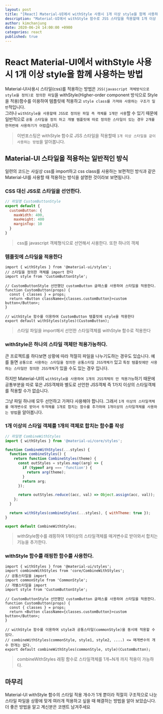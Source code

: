 ```yaml
---
layout: post
title: "[React] Material-UI에서 withStyle 사용시 1개 이상 style을 함께 사용하는 방법"
description: "Material-UI에서 withStyle 함수로 JSS 스타일을 적용할때 1개 이상 스타일을 같이 사용하는 방법을 알아봅니다."
author: kimchanjung
date: 2020-06-24 14:00:00 +0900
categories: react
published: true
---
```


# React Material-UI에서 withStyle 사용시 1개 이상 style을 함께 사용하는 방법
Material-UI사용시 스타일(css)를 적용하는 방법은 `JSS(javascript 객체방식으로 style을 정의)로 정의한 파일`을 withStyle(Higher-order component 방식으로 Style을 적용)함수를 이용하여 템플릿에 적용하고 `style class를 가져와 사용하는 구조가 일반`적입니다.  
그러나 `withStyle을 사용할때 JSS로 정의된 파일 즉 객체를 1개만 사용`할 수 있기 때문에 일반적으로 `공통 스타일을 정의 하고 개별 템플릿에 따로 정의한 스타일이 있는 경우 2개를 한꺼번에 사용하기가 어렵`습니다. 
> 이번포스팅은 withStyle 함수로 JSS 스타일을 적용할때 `1개 이상 스타일을 같이 사용하는 방법`을 알아봅니다.

## Material-UI 스타일을 적용하는 일반적인 방식
일련의 코드는 사실상 css를 import하고 css class를 사용하는 보편적인 방식과 같은 Material-UI를 사용할 때 적용하는 방식을 설명한 것이라보 보면됩니다.  

### CSS 대신 JSS로 스타일을 선언한다.
```javascript
// 파일명 CustomButtonStyle
export default {
  customButton: {
    maxWidth: 400,
    maxHeight: 400
    marginTop: 10
  }
}
```
> css를 javascript 객체형식으로 선언해서 사용한다. 또한 하나의 객체

### 템플릿에 스타일을 적용한다
```react
import { withStyles } from '@material-ui/styles';
// 스타일을 정의한 객체를 import 한다
import style from 'CustomButtonStyle';

// CustomButtonStyle 선언했던 customButton 글래스를 사용하여 스타일을 적용한다.
function CustomButton(props) {
  const { classes } = props;
  return <Button className={classes.customButton}>custom button</Button>;
}

// withStyle 함수를 이용하여 CustomButton 템플릿에 style을 적용한다
export default withStyles(styles)(CustomButton);
```
> 스타일 파일을 import해서 선언한 스타일객체를 withStyle 함수로 적용한다 

### withStyle은 하나의 스타일 객체만 적용가능하다.
큰 프로젝트를 하다보면 상황에 따라 적절히 파일을 나누기도하는 경우도 있습니다. 예를 들면 `공통으로 사용하는 스타일을 정의한 공통스타일 JSS객체가` 있고 `특정 템플릿에만 사용하는 스타일만 정의한 JSS객체`가 있을 수도 있는 경우 입니다.  

하지만 Material-UI의 `withStyle을 사용하여 1개의 JSS객체의 만 적용가능`하기 때문에 공통부분을 따로 묶은 JSS객체와 별도로 선언한 JSS객체 즉 1가지 이상의 스타일객체를 적용할 수가 없습니다.  

그냥 파일 하나에 모두 선언하고 가져다 사용해야 합니다. 그래서 `1개 이상의 스타일객체를 매개변수로 받아서 두객체를 1개로 합치는 함수를 추가하여 1개이상의 스타일객체를 사용하는 방법`을 알아봅니다.

### 1개 이상의 스타일 객체를 1개의 객체로 합치는 함수를 작성
```javascript
// 파일명 CombineWithStyles 
import { withStyles } from '@material-ui/core/styles';

function CombineWithStyles(...styles) {
  function combineStyles() {
    return function CombineStyles(theme) {
      const outStyles = styles.map((arg) => {
        if (typeof arg === 'function') {
          return arg(theme);
        }
        return arg;
      });
      
      return outStyles.reduce((acc, val) => Object.assign(acc, val));
    };
  }
  
  return withStyles(combineStyles(...styles), { withTheme: true });
}

export default CombineWithStyles;
```
> withStyle함수를 래핑하여 1개이상의 스타일객체를 매겨변수로 받아와서 합치는 기능을 추가한다.

### withStyle 함수를 래핑한 함수를 사용한다.
```react
import { withStyles } from '@material-ui/styles';
import combineWithStyles from 'core/CombineWithStyles';
// 공통스타일을 import
import commonStyle from 'CommonStyle';
// 개별스타일을 import
import style from 'CustomButtonStyle';

// CustomButtonStyle 선언했던 customButton 글래스를 사용하여 스타일을 적용한다.
function CustomButton(props) {
  const { classes } = props;
  return <Button className={classes.customButton}>custom button</Button>;
}

// withStyle 함수를 이용하여 style과 공통스타일(commonStyle)을 동시에 적용할 수 있다.
// combineWithStyles(commonStyle, style1, style2, ....) <= 매개변수의 개수 한개는 없다.
export default combineWithStyles(commonStyle, style)(CustomButton);
```
> combineWithStyles 래핑 함수로 스타일객체를 1개~N개 까지 적용이 가능하다.


## 마무리
Material-UI withStyle 함수의 스타일 적용 개수가 1개 뿐이라 적절히 구조적으로 나눈 스타일 파일을 상황에 맞게 여러개 적용하고 싶을 때
해결하는 방법을 알아 보았습니다. 더 좋은 방법을 알고 계신분은 코멘트 남겨주세요